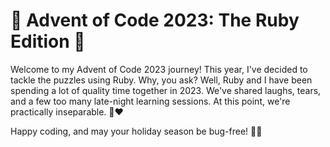 # 🎄 Advent of Code 2023: The Ruby Edition 🚀

Welcome to my Advent of Code 2023 journey! This year, I've decided to tackle the puzzles using Ruby. Why, you ask? Well, Ruby and I have been spending a lot of quality time together in 2023. We've shared laughs, tears, and a few too many late-night learning sessions. At this point, we're practically inseparable. 💎❤️

Happy coding, and may your holiday season be bug-free! 🎅🎉